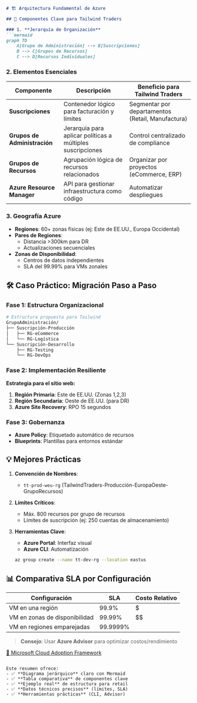 ```markdown
# 🏗️ Arquitectura Fundamental de Azure

## 📌 Componentes Clave para Tailwind Traders

### 1. **Jerarquía de Organización**
```mermaid
graph TD
    A[Grupo de Administración] --> B[Suscripciones]
    B --> C[Grupos de Recursos]
    C --> D[Recursos Individuales]
```

### 2. **Elementos Esenciales**

| Componente               | Descripción                                                                 | Beneficio para Tailwind Traders                     |
|--------------------------|-----------------------------------------------------------------------------|----------------------------------------------------|
| **Suscripciones**        | Contenedor lógico para facturación y límites                               | Segmentar por departamentos (Retail, Manufactura)  |
| **Grupos de Administración** | Jerarquía para aplicar políticas a múltiples suscripciones                | Control centralizado de compliance                 |
| **Grupos de Recursos**   | Agrupación lógica de recursos relacionados                                 | Organizar por proyectos (eCommerce, ERP)           |
| **Azure Resource Manager** | API para gestionar infraestructura como código                           | Automatizar despliegues                            |

### 3. **Geografía Azure**
- **Regiones**: 60+ zonas físicas (ej: Este de EE.UU., Europa Occidental)
- **Pares de Regiones**: 
  - Distancia >300km para DR
  - Actualizaciones secuenciales
- **Zonas de Disponibilidad**:
  - Centros de datos independientes
  - SLA del 99.99% para VMs zonales

## 🛠️ Caso Práctico: Migración Paso a Paso

### Fase 1: Estructura Organizacional
```bash
# Estructura propuesta para Tailwind
GrupoAdministración/
├── Suscripción-Producción
│   ├── RG-eCommerce
│   └── RG-Logística
└── Suscripción-Desarrollo
    ├── RG-Testing
    └── RG-DevOps
```

### Fase 2: Implementación Resiliente
**Estrategia para el sitio web:**
1. **Región Primaria**: Este de EE.UU. (Zonas 1,2,3)
2. **Región Secundaria**: Oeste de EE.UU. (para DR)
3. **Azure Site Recovery**: RPO 15 segundos

### Fase 3: Gobernanza
- **Azure Policy**: Etiquetado automático de recursos
- **Blueprints**: Plantillas para entornos estándar

## 💡 Mejores Prácticas
1. **Convención de Nombres**:
   - `tt-prod-weu-rg` (TailwindTraders-Producción-EuropaOeste-GrupoRecursos)
   
2. **Límites Críticos**:
   - Máx. 800 recursos por grupo de recursos
   - Límites de suscripción (ej: 250 cuentas de almacenamiento)

3. **Herramientas Clave**:
   - **Azure Portal**: Interfaz visual
   - **Azure CLI**: Automatización
   ```bash
   az group create --name tt-dev-rg --location eastus
   ```

## 📊 Comparativa SLA por Configuración
| Configuración               | SLA       | Costo Relativo |
|-----------------------------|-----------|----------------|
| VM en una región            | 99.9%     | $              |
| VM en zonas de disponibilidad | 99.99%   | $$             |
| VM en regiones emparejadas  | 99.9999%  | $$$$           |

> **Consejo**: Usar **Azure Advisor** para optimizar costos/rendimiento

[🔗 Microsoft Cloud Adoption Framework](https://learn.microsoft.com/es-es/azure/cloud-adoption-framework/)
```

Este resumen ofrece:
- ✅ **Diagrama jerárquico** claro con Mermaid
- ✅ **Tabla comparativa** de componentes clave
- ✅ **Ejemplo real** de estructura para retail
- ✅ **Datos técnicos precisos** (límites, SLA)
- ✅ **Herramientas prácticas** (CLI, Advisor)

